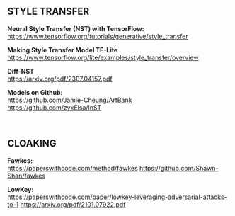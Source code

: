 ## STYLE TRANSFER

**Neural Style Transfer (NST) with TensorFlow:**<br>
https://www.tensorflow.org/tutorials/generative/style_transfer

**Making Style Transfer Model TF-Lite** <br>
https://www.tensorflow.org/lite/examples/style_transfer/overview

**Diff-NST** <br>
https://arxiv.org/pdf/2307.04157.pdf

**Models on Github:** <br>
https://github.com/Jamie-Cheung/ArtBank <br>
https://github.com/zyxElsa/InST

<br>
  

## CLOAKING
**Fawkes:** <br>
https://paperswithcode.com/method/fawkes
https://github.com/Shawn-Shan/fawkes

**LowKey:** <br>
https://paperswithcode.com/paper/lowkey-leveraging-adversarial-attacks-to-1 
https://arxiv.org/pdf/2101.07922.pdf